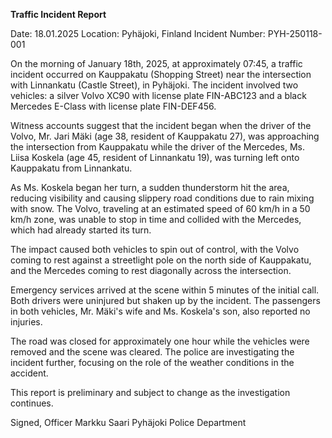  **Traffic Incident Report**

Date: 18.01.2025
Location: Pyhäjoki, Finland
Incident Number: PYH-250118-001

On the morning of January 18th, 2025, at approximately 07:45, a traffic incident occurred on Kauppakatu (Shopping Street) near the intersection with Linnankatu (Castle Street), in Pyhäjoki. The incident involved two vehicles: a silver Volvo XC90 with license plate FIN-ABC123 and a black Mercedes E-Class with license plate FIN-DEF456.

Witness accounts suggest that the incident began when the driver of the Volvo, Mr. Jari Mäki (age 38, resident of Kauppakatu 27), was approaching the intersection from Kauppakatu while the driver of the Mercedes, Ms. Liisa Koskela (age 45, resident of Linnankatu 19), was turning left onto Kauppakatu from Linnankatu.

As Ms. Koskela began her turn, a sudden thunderstorm hit the area, reducing visibility and causing slippery road conditions due to rain mixing with snow. The Volvo, traveling at an estimated speed of 60 km/h in a 50 km/h zone, was unable to stop in time and collided with the Mercedes, which had already started its turn.

The impact caused both vehicles to spin out of control, with the Volvo coming to rest against a streetlight pole on the north side of Kauppakatu, and the Mercedes coming to rest diagonally across the intersection.

Emergency services arrived at the scene within 5 minutes of the initial call. Both drivers were uninjured but shaken up by the incident. The passengers in both vehicles, Mr. Mäki's wife and Ms. Koskela's son, also reported no injuries.

The road was closed for approximately one hour while the vehicles were removed and the scene was cleared. The police are investigating the incident further, focusing on the role of the weather conditions in the accident.

This report is preliminary and subject to change as the investigation continues.

Signed,
Officer Markku Saari
Pyhäjoki Police Department